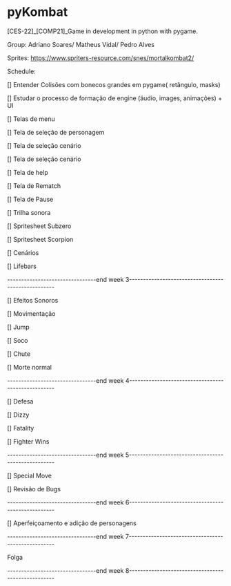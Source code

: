 # pyKombat
[CES-22]_[COMP21]_Game in development in python with pygame. 

Group: Adriano Soares/ Matheus Vidal/ Pedro Alves

Sprites: https://www.spriters-resource.com/snes/mortalkombat2/


Schedule:

[] Entender   Colisões com bonecos grandes em pygame( retângulo, masks)

[] Estudar o   processo de formação de engine (áudio, images, animações) + UI

[] Telas de menu

[] Tela de   seleção de personagem

[] Tela de   seleção cenário

[] Tela de   seleção cenário

[] Tela de   help 

[] Tela de   Rematch

[] Tela de Pause

[] Trilha sonora

[] Spritesheet   Subzero

[] Spritesheet   Scorpion

[] Cenários

[] Lifebars

 --------------------------------end week 3---------------------------------------------------
 
[] Efeitos   Sonoros

[] Movimentação

[] Jump

[] Soco

[] Chute

[] Morte normal

 --------------------------------end week 4---------------------------------------------------
 
[] Defesa

[] Dizzy


[] Fatality

[] Fighter Wins

 --------------------------------end week 5---------------------------------------------------
 
[] Special Move

[] Revisão de Bugs

--------------------------------end week 6---------------------------------------------------

[] Aperfeiçoamento e adição de personagens

--------------------------------end week 7---------------------------------------------------

Folga

--------------------------------end week 8---------------------------------------------------

